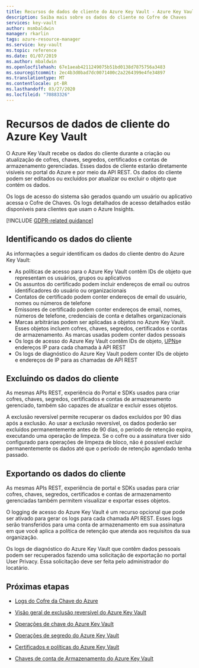 ```yaml
---
title: Recursos de dados de cliente do Azure Key Vault - Azure Key Vault | Microsoft Docs
description: Saiba mais sobre os dados do cliente no Cofre de Chaves
services: key-vault
author: msmbaldwin
manager: rkarlin
tags: azure-resource-manager
ms.service: key-vault
ms.topic: reference
ms.date: 01/07/2019
ms.author: mbaldwin
ms.openlocfilehash: 67e1aeab4211249075b51bd0138d7875756a3483
ms.sourcegitcommit: 2ec4b3d0bad7dc0071400c2a2264399e4fe34897
ms.translationtype: MT
ms.contentlocale: pt-BR
ms.lasthandoff: 03/27/2020
ms.locfileid: "70883326"
---
```

# <a name="azure-key-vault-customer-data-features"></a>Recursos de dados de cliente do Azure Key Vault

O Azure Key Vault recebe os dados do cliente durante a criação ou atualização de cofres, chaves, segredos, certificados e contas de armazenamento gerenciadas. Esses dados de cliente estarão diretamente visíveis no portal do Azure e por meio da API REST. Os dados do cliente podem ser editados ou excluídos por atualizar ou excluir o objeto que contém os dados.

Os logs de acesso do sistema são gerados quando um usuário ou aplicativo acessa o Cofre de Chaves. Os logs detalhados de acesso detalhados estão disponíveis para clientes que usam o Azure Insights.

[!INCLUDE [GDPR-related guidance](../../includes/gdpr-intro-sentence.md)]

## <a name="identifying-customer-data"></a>Identificando os dados do cliente

As informações a seguir identificam os dados do cliente dentro do Azure Key Vault:

- As políticas de acesso para o Azure Key Vault contêm IDs de objeto que representam os usuários, grupos ou aplicativos
- Os assuntos do certificado podem incluir endereços de email ou outros identificadores do usuário ou organizacionais
- Contatos de certificado podem conter endereços de email do usuário, nomes ou números de telefone
- Emissores de certificado podem conter endereços de email, nomes, números de telefone, credenciais de conta e detalhes organizacionais
- Marcas arbitrárias podem ser aplicadas a objetos no Azure Key Vault. Esses objetos incluem cofres, chaves, segredos, certificados e contas de armazenamento. As marcas usadas podem conter dados pessoais
- Os logs de acesso do Azure Key Vault contêm IDs de objeto, [UPNs](../active-directory/hybrid/plan-connect-userprincipalname.md)e endereços IP para cada chamada à API REST
- Os logs de diagnóstico do Azure Key Vault podem conter IDs de objeto e endereços de IP para as chamadas de API REST

## <a name="deleting-customer-data"></a>Excluindo os dados do cliente

As mesmas APIs REST, experiência do Portal e SDKs usados para criar cofres, chaves, segredos, certificados e contas de armazenamento gerenciado, também são capazes de atualizar e excluir esses objetos.

A exclusão reversível permite recuperar os dados excluídos por 90 dias após a exclusão. Ao usar a exclusão reversível, os dados poderão ser excluídos permanentemente antes de 90 dias, o período de retenção expira, executando uma operação de limpeza. Se o cofre ou a assinatura tiver sido configurado para operações de limpeza de bloco, não é possível excluir permanentemente os dados até que o período de retenção agendado tenha passado.

## <a name="exporting-customer-data"></a>Exportando os dados do cliente

As mesmas APIs REST, experiência de portal e SDKs usadas para criar cofres, chaves, segredos, certificados e contas de armazenamento gerenciadas também permitem visualizar e exportar esses objetos.

O logging de acesso do Azure Key Vault é um recurso opcional que pode ser ativado para gerar os logs para cada chamada API REST. Esses logs serão transferidos para uma conta de armazenamento em sua assinatura em que você aplica a política de retenção que atenda aos requisitos da sua organização.

Os logs de diagnóstico do Azure Key Vault que contêm dados pessoais podem ser recuperados fazendo uma solicitação de exportação no portal User Privacy. Essa solicitação deve ser feita pelo administrador do locatário.

## <a name="next-steps"></a>Próximas etapas

- [Logs do Cofre da Chave do Azure](key-vault-logging.md)

- [Visão geral de exclusão reversível do Azure Key Vault](key-vault-soft-delete-cli.md)

- [Operações de chave do Azure Key Vault](https://docs.microsoft.com/rest/api/keyvault/key-operations)

- [Operações de segredo do Azure Key Vault](https://docs.microsoft.com/rest/api/keyvault/secret-operations)

- [Certificados e políticas do Azure Key Vault](https://docs.microsoft.com/rest/api/keyvault/certificates-and-policies)

- [Chaves de conta de Armazenamento do Azure Key Vault](https://docs.microsoft.com/rest/api/keyvault/storage-account-key-operations)
